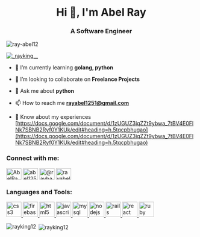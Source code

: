 <h1 align="center">Hi 👋, I'm Abel Ray</h1>
<h3 align="center">A Software Engineer</h3>

<p align="left"> <img src="https://komarev.com/ghpvc/?username=ray-abel12&label=Profile%20views&color=0e75b6&style=flat" alt="ray-abel12" /> </p>

<p align="left"> <a href="https://twitter.com/AbelRay13" target="blank"><img src="https://img.shields.io/twitter/follow/AbelRay13?logo=twitter&style=for-the-badge" alt="_rayking__" /></a> </p>

- 🌱 I’m currently learning **golang, python**

- 👯 I’m looking to collaborate on **Freelance Projects**

- 💬 Ask me about **python**

- 📫 How to reach me **rayabel1251@gmail.com**

- 📄 Know about my experiences [https://docs.google.com/document/d/1zUGUZ3iqZZt9ybwa_7tBV4E0FlNk7SBNB2Ryf0Y1KUk/edit#heading=h.5tqcpbhugao](https://docs.google.com/document/d/1zUGUZ3iqZZt9ybwa_7tBV4E0FlNk7SBNB2Ryf0Y1KUk/edit#heading=h.5tqcpbhugao)


<h3 align="left">Connect with me:</h3>
<p align="left">
<a href="https://twitter.com/AbelRay13" target="blank"><img align="center" src="https://cdn.jsdelivr.net/npm/simple-icons@3.0.1/icons/twitter.svg" alt="AbelRay13" height="30" width="40" /></a>
<a href="www.linkedin.com/in/abel1251" target="blank"><img align="center" src="https://cdn.jsdelivr.net/npm/simple-icons@3.0.1/icons/linkedin.svg" alt="abel1251" height="30" width="40" /></a>
<a href="https://medium.com/@raybaba89" target="blank"><img align="center" src="https://cdn.jsdelivr.net/npm/simple-icons@3.0.1/icons/medium.svg" alt="@raybaba89" height="30" width="40" /></a>
<a href="https://www.hackerrank.com/rayabel1251" target="blank"><img align="center" src="https://cdn.jsdelivr.net/npm/simple-icons@3.0.1/icons/hackerrank.svg" alt="rayabel1251" height="30" width="40" /></a>
</p>

<h3 align="left">Languages and Tools:</h3>
<p align="left"> <a href="https://www.w3schools.com/css/" target="_blank"> <img src="https://devicons.github.io/devicon/devicon.git/icons/css3/css3-original-wordmark.svg" alt="css3" width="40" height="40"/> </a> <a href="https://firebase.google.com/" target="_blank"> <img src="https://www.vectorlogo.zone/logos/firebase/firebase-icon.svg" alt="firebase" width="40" height="40"/> </a> <a href="https://www.w3.org/html/" target="_blank"> <img src="https://devicons.github.io/devicon/devicon.git/icons/html5/html5-original-wordmark.svg" alt="html5" width="40" height="40"/> </a> <a href="https://developer.mozilla.org/en-US/docs/Web/JavaScript" target="_blank"> <img src="https://devicons.github.io/devicon/devicon.git/icons/javascript/javascript-original.svg" alt="javascript" width="40" height="40"/> </a> <a href="https://www.mysql.com/" target="_blank"> <img src="https://devicons.github.io/devicon/devicon.git/icons/mysql/mysql-original-wordmark.svg" alt="mysql" width="40" height="40"/> </a> <a href="https://nodejs.org" target="_blank"> <img src="https://devicons.github.io/devicon/devicon.git/icons/nodejs/nodejs-original-wordmark.svg" alt="nodejs" width="40" height="40"/> </a> <a href="https://rubyonrails.org" target="_blank"> <img src="https://devicons.github.io/devicon/devicon.git/icons/rails/rails-original-wordmark.svg" alt="rails" width="40" height="40"/> </a> <a href="https://reactjs.org/" target="_blank"> <img src="https://devicons.github.io/devicon/devicon.git/icons/react/react-original-wordmark.svg" alt="react" width="40" height="40"/> </a> <a href="https://www.ruby-lang.org/en/" target="_blank"> <img src="https://devicons.github.io/devicon/devicon.git/icons/ruby/ruby-original-wordmark.svg" alt="ruby" width="40" height="40"/> </a> </p>

<p><img align="left" src="https://github-readme-stats.vercel.app/api/top-langs?username=ray-abel12&show_icons=true&locale=en&layout=compact" alt="rayking12" /></p>

<p>&nbsp;<img align="center" src="https://github-readme-stats.vercel.app/api?username=ray-abel12&show_icons=true&locale=en" alt="rayking12" /></p>

